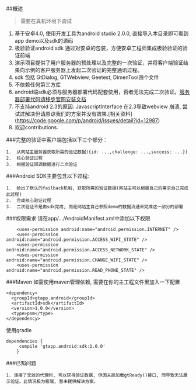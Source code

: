 ##概述
> 需要在真机环境下调试

1. 基于安卓4.0, 使用开发工具为android studio 2.0.0, 直接导入本目录即可看到app demo以及sdk的源码
2. 极验验证android sdk 通过对安卓的包装，方便安卓工程师集成极验验证的验证前端
3. 演示项目提供了用户服务器的预处理以及完整的一次验证，并将客户端验证结果向示例的客户服务器上发起二次验证的完整通讯过程。
4. sdk 包括 GtDialog, GTWebview, Geetest, DimenTool四个文件
5. 不依赖任何第三方库
6. android端sdk必须与服务器部署代码配套使用，否者无法完成二次验证。[服务器部署代码请移步官网安装文档](http://www.geetest.com/install/)
7. 不支持android 2.3的原因: JavascriptInterface 在2.3导致webview 崩溃, 尝试过解决但请原谅我们的方案并没有效果.[相关资料]   (https://code.google.com/p/android/issues/detail?id=12987)
8. 欢迎contributions.

###完整的验证中客户端包括以下三个部分：

	1.	从网站主服务器获取所需的验证数据({id: ...,challenge: ...,success: ...})
	2.	核心验证过程
	3.	根据验证回调数据进行二次验证

###Android SDK主要包含以下过程:

	1.	给出了默认的failback机制, 获取所需的验证数据(网站主可以根据自己的需求自己完成此过程)
	2.	完成核心验证过程
	3.	二次验证不是由sdk完成, 而是网站主自己参照demo的数据流通来完成这一部分的部署

###权限需求
请在app/.../AndroidManifest.xml中添加以下权限

```
	<uses-permission android:name="android.permission.INTERNET" />
   	<uses-permission android:name="android.permission.ACCESS_WIFI_STATE" />
	<uses-permission android:name="android.permission.ACCESS_NETWORK_STATE" />
	<uses-permission android:name="android.permission.CHANGE_WIFI_STATE" />
	<uses-permission android:name="android.permission.READ_PHONE_STATE" />
```

###Maven
如需使用maven管理依赖, 需要在你的主工程文件里加入一下配置

```
<dependency>
  <groupId>gtapp.android</groupId>
  <artifactId>sdk</artifactId>
  <version>1.0.0</version>
  <type>pom</type>
</dependency>
```
使用gradle

```
dependencies {
	 compile 'gtapp.android:sdk:1.0.0'
	}
```

###已知问题

	1. 连接了无效的代理时, 可以获得验证数据, 但因未能加载gtReady()接口, 而导致无法展示验证。此情况极为极端, 暂未提供解决方案。
